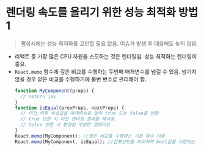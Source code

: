# 렌더링 속도를 올리기 위한 성능 최적화 방법1

> 평상시에는 성능 최적화를 고민할 필요 없음. 이슈가 발생 후 대응해도 늦지 않음.

- 리액트 중 가장 많은 CPU 자원을 소모하는 것은 렌더링임. 성능 최적화는 렌더링이 중요.
- `React.memo` 함수에 깊은 비교를 수행하는 두번째 매개변수를 넘길 수 있음. 넘기지 않을 경우 얕은 비교를 수행하기에 불변 변수로 관리해야 함.
  ```javascript
  function MyComponent(props) {
    // return jsx
  }
  function isEqual(prevProps, nextProps) {
    // 이전,이후 속성값을 매개변수로 받아 true 또는 false를 반환
    // true 반환 시 이전 렌더링 결과를 재사용
    // false 반환 시 변경된 부분만 업데이트
  }
  React.memo(MyComponent); //얕은 비교를 수행하는 기본 함수 사용
  React.memo(MyComponent, isEqual); //컴포넌트를 비교하여 bool값을 리턴하는 커스텀 함수 사용
  ```